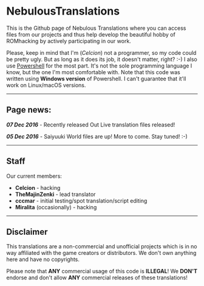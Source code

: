 # NebulousTranslations

This is the Github page of Nebulous Translations where you can access files from our projects and thus help develop the beautiful hobby of ROMhacking by actively participating in our work.

Please, keep in mind that I'm (<i>Celcion</i>) not a programmer, so my code could be pretty ugly. But as long as it does its job, it doesn't matter, right? :-)
I also use <a href="https://github.com/PowerShell/PowerShell">Powershell</a> for the most part. It's not the sole programming language I know, but the one I'm most comfortable with. Note that this code was written using <b>Windows version</b> of Powershell. I can't guarantee that it'll work on Linux/macOS versions.

<hr>

<h2>Page news:</h2>

<b><i>07 Dec 2016</i></b> - Recently released Out Live translation files released!

<b><i>05 Dec 2016</i></b> - Saiyuuki World files are up! More to come. Stay tuned! :-)

<hr>

<h2>Staff</h2>

Our current members:

<ul>
<li><b>Celcion</b> - hacking</li>
<li><b>TheMajinZenki</b> - lead translator</li>
<li><b>cccmar</b> - initial testing/spot translation/script editing</li>
<li><b>Miralita</b> (occasionally) - hacking</li>
</ul>

<hr>

<h2>Disclaimer</h2>

This translations are a non-commercial and unofficial projects which is in no way affiliated with the game creators or distributors. We don't own anything here and have no copyrights.

Please note that <b>ANY</b> commercial usage of this code is <b>ILLEGAL</b>! We <b>DON'T</b> endorse and don't allow <b>ANY</b> commercial releases of these translations!
